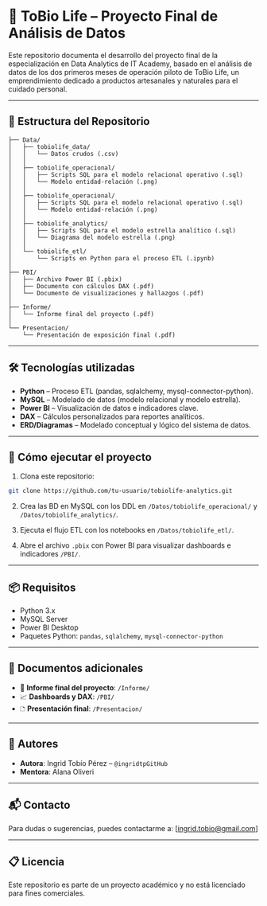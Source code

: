 # 📼 ToBio Life – Proyecto Final de Análisis de Datos

Este repositorio documenta el desarrollo del proyecto final de la especialización en Data Analytics de IT Academy, basado en el análisis de datos de los dos primeros meses de operación piloto de ToBio Life, un emprendimiento dedicado a productos artesanales y naturales para el cuidado personal.

---

## 📁 Estructura del Repositorio

```
├── Data/
│   ├── tobiolife_data/
│   │   └── Datos crudos (.csv)
│   │
│   ├── tobiolife_operacional/
│   │   ├── Scripts SQL para el modelo relacional operativo (.sql)
│   │   └── Modelo entidad-relación (.png)
│   │
│   ├── tobiolife_operacional/
│   │   ├── Scripts SQL para el modelo relacional operativo (.sql)
│   │   └── Modelo entidad-relación (.png)
│   │
│   ├── tobiolife_analytics/
│   │   ├── Scripts SQL para el modelo estrella analítico (.sql)
│   │   └── Diagrama del modelo estrella (.png)
│   │
│   └── tobiolife_etl/
│       └── Scripts en Python para el proceso ETL (.ipynb)
│
├── PBI/
│   ├── Archivo Power BI (.pbix)
│   ├── Documento con cálculos DAX (.pdf)
│   └── Documento de visualizaciones y hallazgos (.pdf)
│
├── Informe/
│   └── Informe final del proyecto (.pdf)
│
└── Presentacion/
    └── Presentación de exposición final (.pdf)
```

---

## 🛠️ Tecnologías utilizadas

- **Python** – Proceso ETL (pandas, sqlalchemy, mysql-connector-python).
- **MySQL** – Modelado de datos (modelo relacional y modelo estrella).
- **Power BI** – Visualización de datos e indicadores clave.
- **DAX** – Cálculos personalizados para reportes analíticos.
- **ERD/Diagramas** – Modelado conceptual y lógico del sistema de datos.

---

## 🚀 Cómo ejecutar el proyecto

1. Clona este repositorio:

```bash
git clone https://github.com/tu-usuario/tobiolife-analytics.git
```

2. Crea las BD en MySQL con los DDL en `/Datos/tobiolife_operacional/` y `/Datos/tobiolife_analytics/`.

3. Ejecuta el flujo ETL con los notebooks en `/Datos/tobiolife_etl/`.

4. Abre el archivo `.pbix` con Power BI para visualizar dashboards e indicadores `/PBI/`.

---

## 📦 Requisitos

- Python 3.x
- MySQL Server
- Power BI Desktop
- Paquetes Python: `pandas`, `sqlalchemy`, `mysql-connector-python`

---

## 📄 Documentos adicionales

- 📘 **Informe final del proyecto**: `/Informe/`
- 📈 **Dashboards y DAX**: `/PBI/`
- 🗅️ **Presentación final**: `/Presentacion/`

---

## 👥 Autores

- **Autora**: Ingrid Tobío Pérez – `@ingridtpGitHub`
- **Mentora**: Alana Oliveri

---

## 📬 Contacto

Para dudas o sugerencias, puedes contactarme a: [ingrid.tobio@gmail.com]

---

## 📋 Licencia

Este repositorio es parte de un proyecto académico y no está licenciado para fines comerciales.
